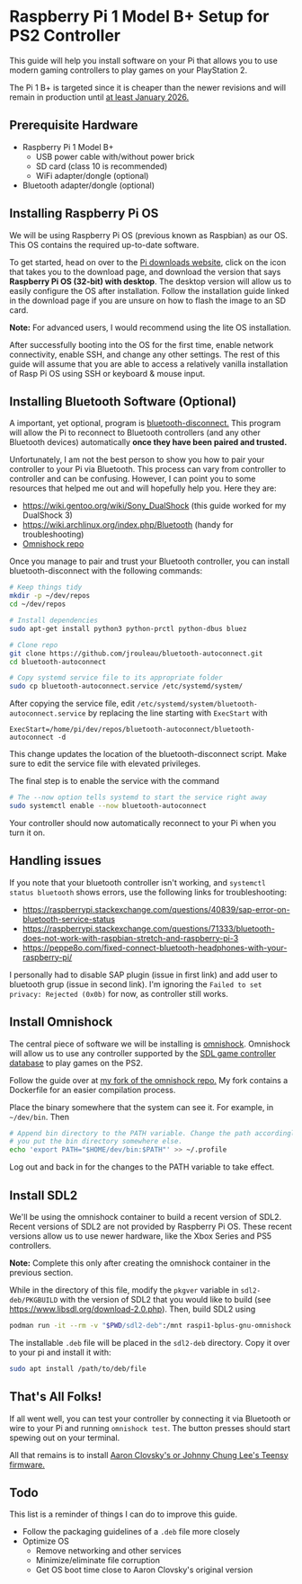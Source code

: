 # Raspberry Pi 1 Model B+ Setup for PS2 Controller

This guide will help you install software on your Pi that allows you to use modern gaming controllers to play games on your PlayStation 2.

The Pi 1 B+ is targeted since it is cheaper than the newer revisions and will remain in production until [at least January 2026.](https://www.raspberrypi.org/products/raspberry-pi-1-model-b-plus/)

## Prerequisite Hardware

- Raspberry Pi 1 Model B+
  - USB power cable with/without power brick
  - SD card (class 10 is recommended)
  - WiFi adapter/dongle (optional)
- Bluetooth adapter/dongle (optional)

## Installing Raspberry Pi OS

We will be using Raspberry Pi OS (previous known as Raspbian) as our OS. This OS contains the required up-to-date software.

To get started, head on over to the [Pi downloads website](https://www.raspberrypi.org/downloads/), click on the icon that takes you to the download page, and download the version that says **Raspberry Pi OS (32-bit) with desktop**. The desktop version will allow us to easily configure the OS after installation. Follow the installation guide linked in the download page if you are unsure on how to flash the image to an SD card.

**Note:** For advanced users, I would recommend using the lite OS installation.

After successfully booting into the OS for the first time, enable network connectivity, enable SSH, and change any other settings. The rest of this guide will assume that you are able to access a relatively vanilla installation of Rasp Pi OS using SSH or keyboard & mouse input.

## Installing Bluetooth Software (Optional)

A important, yet optional, program is [bluetooth-disconnect.](https://github.com/jrouleau/bluetooth-autoconnect) This program will allow the Pi to reconnect to Bluetooth controllers (and any other Bluetooth devices) automatically **once they have been paired and trusted.**

Unfortunately, I am not the best person to show you how to pair your controller to your Pi via Bluetooth. This process can vary from controller to controller and can be confusing. However, I can point you to some resources that helped me out and will hopefully help you. Here they are:
- https://wiki.gentoo.org/wiki/Sony_DualShock (this guide worked for my
  DualShock 3)
- https://wiki.archlinux.org/index.php/Bluetooth (handy for troubleshooting)
- [Omnishock repo](https://github.com/ticky/omnishock/)

Once you manage to pair and trust your Bluetooth controller, you can install bluetooth-disconnect with the following commands:
```sh
# Keep things tidy
mkdir -p ~/dev/repos
cd ~/dev/repos

# Install dependencies
sudo apt-get install python3 python-prctl python-dbus bluez

# Clone repo
git clone https://github.com/jrouleau/bluetooth-autoconnect.git
cd bluetooth-autoconnect

# Copy systemd service file to its appropriate folder
sudo cp bluetooth-autoconnect.service /etc/systemd/system/
```

After copying the service file, edit `/etc/systemd/system/bluetooth-autoconnect.service` by replacing the line starting with `ExecStart` with
```
ExecStart=/home/pi/dev/repos/bluetooth-autoconnect/bluetooth-autoconnect -d
```

This change updates the location of the bluetooth-disconnect script. Make sure to edit the service file with elevated privileges.

The final step is to enable the service with the command
```sh
# The --now option tells systemd to start the service right away
sudo systemctl enable --now bluetooth-autoconnect
```

Your controller should now automatically reconnect to your Pi when you turn it on.

## Handling issues

If you note that your bluetooth controller isn't working, and `systemctl status bluetooth` shows errors, use the following links for troubleshooting:

- https://raspberrypi.stackexchange.com/questions/40839/sap-error-on-bluetooth-service-status
- https://raspberrypi.stackexchange.com/questions/71333/bluetooth-does-not-work-with-raspbian-stretch-and-raspberry-pi-3
- https://peppe8o.com/fixed-connect-bluetooth-headphones-with-your-raspberry-pi/

I personally had to disable SAP plugin (issue in first link) and add user to bluetooth grup (issue in second link). I'm ignoring the `Failed to set privacy: Rejected (0x0b)` for now, as controller still works.

## Install Omnishock

The central piece of software we will be installing is [omnishock](https://github.com/ticky/omnishock/). Omnishock will allow us to use any controller supported by the [SDL game controller database](https://github.com/gabomdq/SDL_GameControllerDB/) to play games on the PS2.

Follow the guide over at [my fork of the omnishock repo.](https://github.com/ejuarezg/omnishock/#building-for-the-raspberry-pi-1-b) My fork contains a Dockerfile for an easier compilation process.

Place the binary somewhere that the system can see it. For example, in `~/dev/bin`. Then
```sh
# Append bin directory to the PATH variable. Change the path accordingly if
# you put the bin directory somewhere else.
echo 'export PATH="$HOME/dev/bin:$PATH"' >> ~/.profile
```

Log out and back in for the changes to the PATH variable to take effect.

## Install SDL2

We'll be using the omnishock container to build a recent version of SDL2. Recent versions of SDL2 are not provided by Raspberry Pi OS. These recent versions allow us to use newer hardware, like the Xbox Series and PS5 controllers.

**Note:** Complete this only after creating the omnishock container in the previous section.

While in the directory of this file, modify the `pkgver` variable in `sdl2-deb/PKGBUILD` with the version of SDL2 that you would like to build (see https://www.libsdl.org/download-2.0.php). Then, build SDL2 using
```sh
podman run -it --rm -v "$PWD/sdl2-deb":/mnt raspi1-bplus-gnu-omnishock bash /mnt/make-deb.sh
```

The installable `.deb` file will be placed in the `sdl2-deb` directory. Copy it over to your pi and install it with:
```sh
sudo apt install /path/to/deb/file
```

## That's All Folks!

If all went well, you can test your controller by connecting it via Bluetooth or wire to your Pi and running `omnishock test`. The button presses should start spewing out on your terminal.

All that remains is to install [Aaron Clovsky's or Johnny Chung Lee's Teensy firmware.](https://github.com/ticky/omnishock/#supported-hardware)

## Todo

This list is a reminder of things I can do to improve this guide.

- Follow the packaging guidelines of a `.deb` file more closely
- Optimize OS
    - Remove networking and other services
    - Minimize/eliminate file corruption
    - Get OS boot time close to Aaron Clovsky's original version

